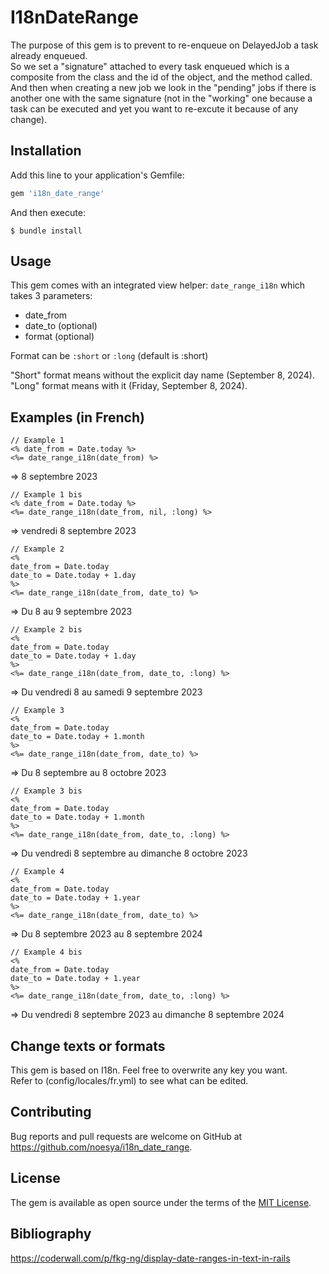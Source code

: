 # I18nDateRange

The purpose of this gem is to prevent to re-enqueue on DelayedJob a task already enqueued.  
So we set a "signature" attached to every task enqueued which is a composite from the class and the id of the object, and the method called.  
And then when creating a new job we look in the "pending" jobs if there is another one with the same signature (not in the "working" one because a task can be executed and yet you want to re-excute it because of any change). 

## Installation

Add this line to your application's Gemfile:

```ruby
gem 'i18n_date_range'
```
And then execute:

    $ bundle install

## Usage

This gem comes with an integrated view helper: `date_range_i18n` which takes 3 parameters:
- date_from
- date_to (optional)
- format (optional) 

Format can be `:short` or `:long` (default is :short)

"Short" format means without the explicit day name (September 8, 2024).  
"Long" format means with it (Friday, September 8, 2024).  

## Examples (in French)

    // Example 1
    <% date_from = Date.today %>
    <%= date_range_i18n(date_from) %>

=> 8 septembre 2023

    // Example 1 bis
    <% date_from = Date.today %>
    <%= date_range_i18n(date_from, nil, :long) %>

=> vendredi 8 septembre 2023

    // Example 2
    <% 
    date_from = Date.today 
    date_to = Date.today + 1.day
    %>
    <%= date_range_i18n(date_from, date_to) %>

=> Du 8 au 9 septembre 2023

    // Example 2 bis
    <% 
    date_from = Date.today 
    date_to = Date.today + 1.day
    %>
    <%= date_range_i18n(date_from, date_to, :long) %>

=> Du vendredi 8 au samedi 9 septembre 2023

    // Example 3
    <% 
    date_from = Date.today 
    date_to = Date.today + 1.month
    %>
    <%= date_range_i18n(date_from, date_to) %>

=> Du 8 septembre au 8 octobre 2023

    // Example 3 bis
    <% 
    date_from = Date.today 
    date_to = Date.today + 1.month
    %>
    <%= date_range_i18n(date_from, date_to, :long) %>

=> Du vendredi 8 septembre au dimanche 8 octobre 2023

    // Example 4
    <% 
    date_from = Date.today 
    date_to = Date.today + 1.year
    %>
    <%= date_range_i18n(date_from, date_to) %>

=> Du 8 septembre 2023 au 8 septembre 2024

    // Example 4 bis
    <% 
    date_from = Date.today 
    date_to = Date.today + 1.year
    %>
    <%= date_range_i18n(date_from, date_to, :long) %>

=> Du vendredi 8 septembre 2023 au dimanche 8 septembre 2024

## Change texts or formats

This gem is based on I18n. Feel free to overwrite any key you want.  
Refer to (config/locales/fr.yml) to see what can be edited.

## Contributing

Bug reports and pull requests are welcome on GitHub at https://github.com/noesya/i18n_date_range.

## License

The gem is available as open source under the terms of the [MIT License](https://opensource.org/licenses/MIT).

## Bibliography

https://coderwall.com/p/fkg-ng/display-date-ranges-in-text-in-rails